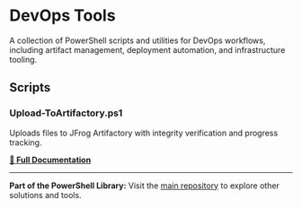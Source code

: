 # DevOps Tools

A collection of PowerShell scripts and utilities for DevOps workflows, including artifact management, deployment automation, and infrastructure tooling.

## Scripts

### Upload-ToArtifactory.ps1
Uploads files to JFrog Artifactory with integrity verification and progress tracking.

**[📖 Full Documentation](Upload-ToArtifactory-README.md)**

---

**Part of the PowerShell Library:** Visit the [main repository](../README.md) to explore other solutions and tools.
